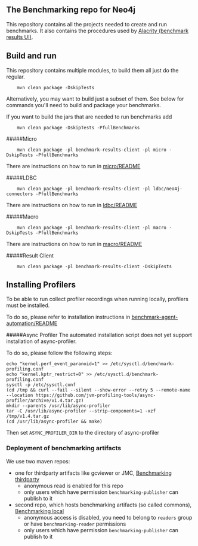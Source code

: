 ## The Benchmarking repo for Neo4j

This repository contains all the projects needed to create and run benchmarks.
It also contains the procedures used by [Alacrity (benchmark results UI)](http://alacrity.neohq.net).

Build and run
-----

This repository contains multiple modules, to build them all just do the regular.

        mvn clean package -DskipTests

Alternatively, you may want to build just a subset of them.
See below for commands you'll need to build and package your benchmarks.

If you want to build the jars that are needed to run benchmarks add 

        mvn clean package -DskipTests -PfullBenchmarks

#####Micro

        mvn clean package -pl benchmark-results-client -pl micro -DskipTests -PfullBenchmarks

There are instructions on how to run in [micro/README](micro/README.md)

#####LDBC

        mvn clean package -pl benchmark-results-client -pl ldbc/neo4j-connectors -PfullBenchmarks
        
There are instructions on how to run in [ldbc/README](ldbc/README.md)

#####Macro

        mvn clean package -pl benchmark-results-client -pl macro -DskipTests -PfullBenchmarks
        
There are instructions on how to run in [macro/README](macro/README.md)

#####Result Client

        mvn clean package -pl benchmark-results-client -DskipTests
        
Installing Profilers
--------------
To be able to run collect profiler recordings when running locally, profilers must be installed.

To do so, please refer to installation instructions in [benchmark-agent-automation/README](benchmark-agent-automation/README.md)

#####Async Profiler
The automated installation script does not yet support installation of async-profiler.

To do so, please follow the following steps:
```
echo "kernel.perf_event_paranoid=1" >> /etc/sysctl.d/benchmark-profiling.conf
echo "kernel.kptr_restrict=0" >> /etc/sysctl.d/benchmark-profiling.conf
sysctl -p /etc/sysctl.conf
(cd /tmp && curl --fail --silent --show-error --retry 5 --remote-name --location https://github.com/jvm-profiling-tools/async-profiler/archive/v1.4.tar.gz)
mkdir --parents /usr/lib/async-profiler
tar -C /usr/lib/async-profiler --strip-components=1 -xzf /tmp/v1.4.tar.gz
(cd /usr/lib/async-profiler && make)
```
Then set `ASYNC_PROFILER_DIR` to the directory of async-profiler

### Deployment of benchmarking artifacts

We use two maven repos:
* one for thirdparty artifacts like gcviewer or JMC, [Benchmarking thirdparty](https://neo.jfrog.io/neo/benchmarking-thirdparty)
    * anonymous read is enabled for this repo
    * only users which have permission `benchmarking-publisher` can publish to it
 * second repo, which hosts benchmarking artifacts (so called commons), [Benchmarking local](https://neo.jfrog.io/neo/benchmarking-local)
    * anonymous access is disabled, you need to belong to `readers` group or have `benchmarking-reader` permissions
    * only users which have permission `benchmarking-publisher` can publish to it
